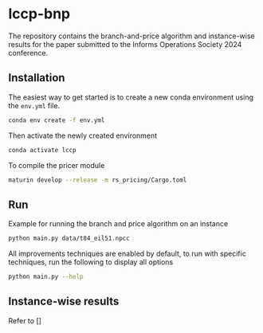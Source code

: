 # lccp-bnp
The repository contains the branch-and-price algorithm and instance-wise results for the paper submitted to the Informs Operations Society 2024 conference. 

## Installation
The easiest way to get started is to create a new conda environment using the `env.yml` file. 

```bash 
conda env create -f env.yml
```

Then activate the newly created environment
```bash
conda activate lccp
```

To compile the pricer module
```bash
maturin develop --release -m rs_pricing/Cargo.toml
``` 


## Run
Example for running the branch and price algorithm on an instance
```bash
python main.py data/t84_eil51.npcc
```

All improvements techniques are enabled by default, to run with specific techniques, run the following to display all options
```bash
python main.py --help
``` 

## Instance-wise results
Refer to []

